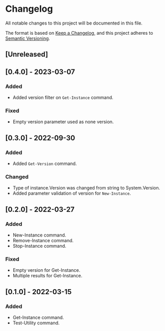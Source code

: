 # Changelog

All notable changes to this project will be documented in this file.

The format is based on [Keep a Changelog](https://keepachangelog.com/en/1.0.0/),
and this project adheres to [Semantic Versioning](https://semver.org/spec/v2.0.0.html).

## [Unreleased]

## [0.4.0] - 2023-03-07

### Added

- Added version filter on `Get-Instance` command.

### Fixed

- Empty version parameter used as none version.

## [0.3.0] - 2022-09-30

### Added

- Added `Get-Version` command.

### Changed

- Type of instance.Version was changed from string to System.Version.
- Added parameter validation of version for `New-Instance`.

## [0.2.0] - 2022-03-27

### Added

- New-Instance command.
- Remove-Instance command.
- Stop-Instance command.

### Fixed

- Empty version for Get-Instance.
- Multiple results for Get-Instance.

## [0.1.0] - 2022-03-15

### Added

- Get-Instance command.
- Test-Utility command.

<!-- markdownlint-configure-file {"MD024": { "siblings_only": true } } -->
